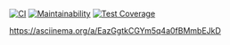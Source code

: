 [![CI](https://github.com/yutanov/python-project-lvl2/actions/workflows/CI.yml/badge.svg)](https://github.com/yutanov/python-project-lvl2/actions/workflows/CI.yml)
[![Maintainability](https://api.codeclimate.com/v1/badges/69f0aaa05f267748b8e7/maintainability)](https://codeclimate.com/github/yutanov/python-project-lvl2/maintainability)
[![Test Coverage](https://api.codeclimate.com/v1/badges/69f0aaa05f267748b8e7/test_coverage)](https://codeclimate.com/github/yutanov/python-project-lvl2/test_coverage)<br>

https://asciinema.org/a/EazGgtkCGYm5q4a0fBMmbEJkD
